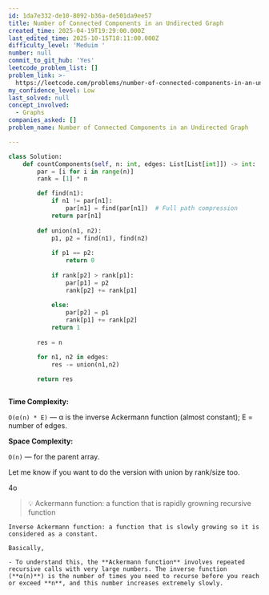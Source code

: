 ```yaml
---
id: 1da7e332-de10-8092-b36a-de501da9ee57
title: Number of Connected Components in an Undirected Graph
created_time: 2025-04-19T19:29:00.000Z
last_edited_time: 2025-10-15T18:11:00.000Z
difficulty_level: 'Meduim '
number: null
commit_to_git_hub: 'Yes'
leetcode_problem_list: []
problem_link: >-
  https://leetcode.com/problems/number-of-connected-components-in-an-undirected-graph/
my_confidence_level: Low
last_solved: null
concept_involved:
  - Graphs
companies_asked: []
problem_name: Number of Connected Components in an Undirected Graph

---
```


```python
class Solution:
    def countComponents(self, n: int, edges: List[List[int]]) -> int:
        par = [i for i in range(n)]
        rank = [1] * n 

        def find(n1): 
            if n1 != par[n1]:
                par[n1] = find(par[n1])  # Full path compression
            return par[n1]
        
        def union(n1, n2): 
            p1, p2 = find(n1), find(n2)
            
            if p1 == p2: 
                return 0 
            
            if rank[p2] > rank[p1]: 
                par[p1] = p2
                rank[p2] += rank[p1]
            
            else: 
                par[p2] = p1
                rank[p1] += rank[p2]
            return 1
        
        res = n

        for n1, n2 in edges: 
            res -= union(n1,n2)
        
        return res



```

**Time Complexity:**

`O(α(n) * E)` — α is the inverse Ackermann function (almost constant); E = number of edges.

**Space Complexity:**

`O(n)` — for the parent array.

Let me know if you want to do the version with union by rank/size too.

4o

> 💡 Ackermann function: a function that is rapidly growning recursive function

    Inverse Ackermann function: a function that is slowly growing so it is considered as a constant. 

    Basically, 

    - To understand this, the **Ackermann function** involves repeated recursive calls with very large numbers. The inverse function (**α(n)**) is the number of times you need to recurse before you reach or exceed **n**, and this number increases extremely slowly.
